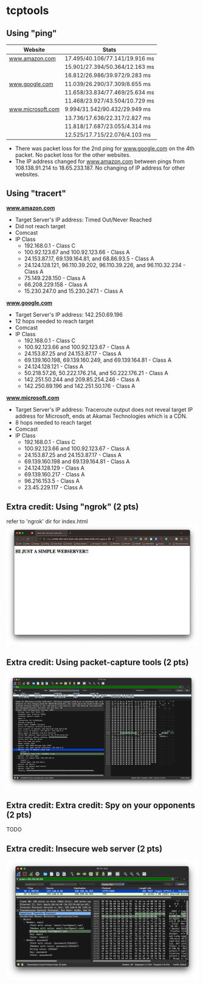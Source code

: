 # tcptools

## Using "ping"

| Website           | Stats                         |
| ----------------- | ----------------------------- |
| www.amazon.com    | 17.495/40.106/77.141/19.916 ms |
||15.901/27.394/50.364/12.163 ms|
||16.812/26.986/39.972/9.283 ms|
| www.google.com    | 11.039/26.290/37.309/8.655 ms |
||11.658/33.834/77.469/25.634 ms|
||11.468/23.927/43.504/10.729 ms|
| www.microsoft.com | 9.994/31.542/90.432/29.949 ms |
||13.736/17.636/22.317/2.827 ms|
||11.818/17.687/23.055/4.314 ms|
||12.525/17.715/22.076/4.103 ms|

- There was packet loss for the 2nd ping for www.google.com on the 4th packet. No packet loss for the other websites.
- The IP address changed for www.amazon.com between pings from 108.138.91.214 to 18.65.233.187. No changing of IP address for other websites.

## Using "tracert"
**www.amazon.com**
- Target Server's IP address: Timed Out/Never Reached
- Did not reach target
- Comcast
- IP Class
   - 192.168.0.1 - Class C
   - 100.92.123.67 and 100.92.123.66 - Class A
   - 24.153.87.17, 69.139.164.81, and 68.86.93.5  - Class A
   - 24.124.128.121, 96.110.39.202, 96.110.39.226, and 96.110.32.234 - Class A
   - 75.149.228.150 - Class A
   - 66.208.229.158 - Class A
   - 15.230.247.0 and 15.230.247.1 - Class A

**www.google.com**
- Target Server's IP address: 142.250.69.196
- 12 hops needed to reach target
- Comcast
- IP Class
   - 192.168.0.1 - Class C
   - 100.92.123.66 and 100.92.123.67 - Class A
   - 24.153.87.25 and 24.153.87.17 - Class A
   - 69.139.160.198, 69.139.160.249, and 69.139.164.81 - Class A
   - 24.124.128.121 - Class A
   - 50.218.57.26, 50.222.176.214, and 50.222.176.21 - Class A
   - 142.251.50.244 and 209.85.254.246 - Class A
   - 142.250.69.196 and 142.251.50.176 - Class A

**www.microsoft.com**
- Target Server's IP address: Traceroute output does not reveal target IP address for Microsoft, ends at Akamai Technologies which is a CDN.
- 8 hops needed to reach target
- Comcast
- IP Class
   - 192.168.0.1 - Class C
   - 100.92.123.66 and 100.92.123.67 - Class A
   - 24.153.87.25 and 24.153.87.17 - Class A
   - 69.139.160.198 and 69.139.164.81 - Class A
   - 24.124.128.129 - Class A
   - 69.139.160.217 - Class A
   - 96.216.153.5 - Class A
   - 23.45.229.117 - Class A

## Extra credit: Using "ngrok" (2 pts)
refer to 'ngrok' dir for index.html
![image](./ngrok/ngrokEC.png)

## Extra credit: Using packet-capture tools (2 pts)
![image](./dhcp/dhcpEC.png)

## Extra credit: Extra credit: Spy on your opponents (2 pts)
TODO

## Extra credit: Insecure web server (2 pts)
![image](./insecurewebserver/insecureServerEC.png)